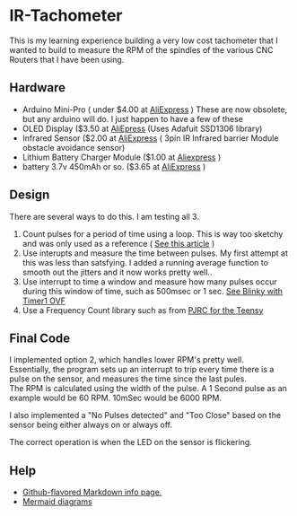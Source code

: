 # IR-Tachometer
This is my learning experience building a very low cost tachometer that I wanted to build to measure the RPM of the spindles of the various CNC Routers that I have been using. 
## Hardware 
- Arduino Mini-Pro ( under $4.00 at [AliExpress](https://www.aliexpress.com/item/32821902128.html) )
These are now obsolete, but any arduino will do.  I just happen to have a few of these
- OLED Display ($3.50 at [AliEpress](https://www.aliexpress.com/item/32920071528.html) (Uses Adafuit SSD1306 library) 
- Infrared Sensor ($2.00 at [AliExpress](https://www.aliexpress.com/item/32952079917.html) ( 3pin IR Infrared barrier Module obstacle avoidance sensor) 
- Lithium Battery Charger Module ($1.00 at [Aliexpress](https://www.aliexpress.com/item/32986135934.html) )
- battery 3.7v 450mAh or so. ($3.65 at [AliExpress](https://www.aliexpress.com/item/4000908332181.html) )
## Design
There are several ways to do this.  I am testing all 3.
1. Count pulses for a period of time using a loop.  This is way too sketchy and was only used as a reference ( [See this article](https://how2electronics.com/digital-tachometer-ir-sensor-arduino/) )
2. Use interupts and measure the time between pulses.  My first attempt at this was less than satsfying.   I added a running average function to smooth out the jitters and it now works pretty well..
3. Use interrupt to time a window and measure how many pulses occur during this window of time, such as 500msec or 1 sec. [See Blinky with Timer1 OVF](https://blog.podkalicki.com/arduino-blinky-with-timer1-ovf/)
4. Use a Frequency Count library such as from [PJRC for the Teensy](https://www.pjrc.com/teensy/td_libs_FreqCount.html)

## Final Code
I implemented option 2, which handles lower RPM's pretty well.  
Essentially, the program sets up an interrupt to trip every time there is a pulse on the sensor, and measures the time since the last pules.  
The RPM is calculated using the width of the pulse.  A 1 Second pulse as an example would be 60 RPM.   10mSec would be 6000 RPM. 

I also implemented a "No Pulses detected" and "Too Close" based on the sensor being either always on or always off.  

The correct operation is when the LED on the sensor is flickering.  
  

## Help
 - [Github-flavored Markdown info page.](http://github.github.com/github-flavored-markdown/)
 - [Mermaid diagrams](https://mermaid-js.github.io/mermaid/#/)
